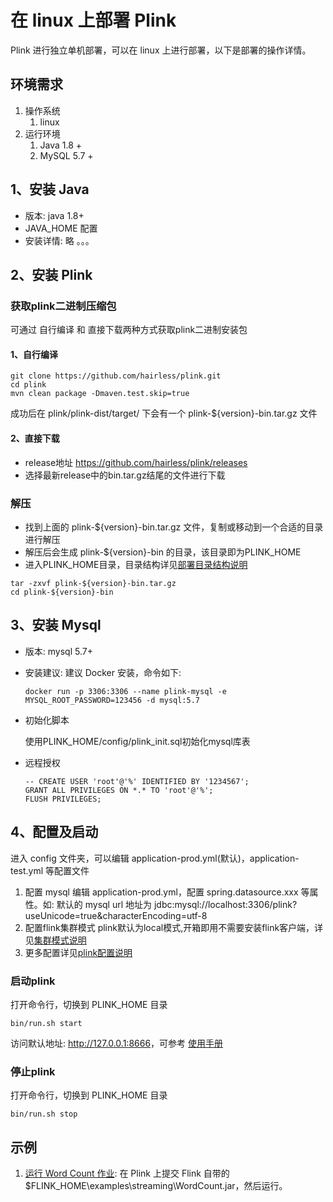 # 在 linux 上部署 Plink
Plink 进行独立单机部署，可以在 linux 上进行部署，以下是部署的操作详情。

## 环境需求
1. 操作系统
    1. linux
2. 运行环境
    1. Java 1.8 +
    2. MySQL 5.7 +

## 1、安装 Java

* 版本: java 1.8+
* JAVA_HOME 配置
* 安装详情: 略 。。。

## 2、安装 Plink

### 获取plink二进制压缩包

可通过 自行编译 和 直接下载两种方式获取plink二进制安装包

#### 1、自行编译
```shell
git clone https://github.com/hairless/plink.git
cd plink
mvn clean package -Dmaven.test.skip=true
```
成功后在 plink/plink-dist/target/ 下会有一个 plink-${version}-bin.tar.gz 文件

#### 2、直接下载

* release地址 <https://github.com/hairless/plink/releases>
* 选择最新release中的bin.tar.gz结尾的文件进行下载

### 解压
- 找到上面的 plink-${version}-bin.tar.gz 文件，复制或移动到一个合适的目录进行解压
- 解压后会生成 plink-${version}-bin 的目录，该目录即为PLINK_HOME
- 进入PLINK_HOME目录，目录结构详见[部署目录结构说明](manual/manual-deployment-structure.md)
```shell
tar -zxvf plink-${version}-bin.tar.gz
cd plink-${version}-bin
```

## 3、安装 Mysql

* 版本: mysql 5.7+
* 安装建议: 建议 Docker 安装，命令如下:
    ```shell
    docker run -p 3306:3306 --name plink-mysql -e MYSQL_ROOT_PASSWORD=123456 -d mysql:5.7
    ```
* 初始化脚本

    使用PLINK_HOME/config/plink_init.sql初始化mysql库表
    
* 远程授权
    ```shell
    -- CREATE USER 'root'@'%' IDENTIFIED BY '1234567';
    GRANT ALL PRIVILEGES ON *.* TO 'root'@'%';
    FLUSH PRIVILEGES;
    ```

## 4、配置及启动
进入 config 文件夹，可以编辑 application-prod.yml(默认)，application-test.yml  等配置文件
    
1. 配置 mysql
    编辑 application-prod.yml，配置 spring.datasource.xxx 等属性。如: 默认的 mysql url 地址为 jdbc:mysql://localhost:3306/plink?useUnicode=true&characterEncoding=utf-8
2. 配置flink集群模式
    plink默认为local模式,开箱即用不需要安装flink客户端，详见[集群模式说明](manual/manual-cluster-mode.md)
3. 更多配置详见[plink配置说明](manual/manual-config.md)

### 启动plink
打开命令行，切换到 PLINK_HOME 目录

```shell
bin/run.sh start
```

访问默认地址: <http://127.0.0.1:8666>，可参考 [使用手册](manual/manual-home.md)

### 停止plink
打开命令行，切换到 PLINK_HOME 目录

```shell
bin/run.sh stop
```

## 示例
1. [运行 Word Count 作业](manual/manual-run-word-count.md): 在 Plink 上提交 Flink 自带的 $FLINK_HOME\examples\streaming\WordCount.jar，然后运行。
